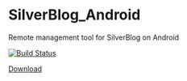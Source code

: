 # SilverBlog_Android
Remote management tool for SilverBlog on Android

[![Build Status](https://travis-ci.org/SilverBlogTeam/SilverBlog_Android.svg?branch=master)](https://travis-ci.org/SilverBlogTeam/SilverBlog_Android)

[Download](https://github.com/SilverBlogTeam/SilverBlog_Android/releases)
